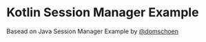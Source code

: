 # Kotlin Session Manager Example

Basead on Java Session Manager Example by [@domschoen](https://github.com/domschoen/cloudstate-samples-java-session-manager) 